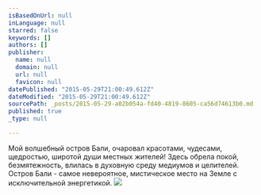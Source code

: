```yaml
---
isBasedOnUrl: null
inLanguage: null
starred: false
keywords: []
authors: []
publisher:
  name: null
  domain: null
  url: null
  favicon: null
datePublished: "2015-05-29T21:00:49.612Z"
dateModified: "2015-05-29T21:00:49.612Z"
sourcePath: _posts/2015-05-29-a02b054a-fd40-4819-8605-ca56d74613b0.md
published: true
_type: null

---
```

Мой волшебный остров Бали, очаровал красотами, чудесами, щедростью, широтой души местных жителей! Здесь обрела покой, безмятежность, влилась в духовную среду медиумов и целителей. Остров Бали - самое невероятное, мистическое место на Земле с исключительной энергетикой. ![](http://the-grid-user-content.s3-us-west-2.amazonaws.com/d58a3184-7bd8-49ea-8d45-4f0119c00ddf.JPG)